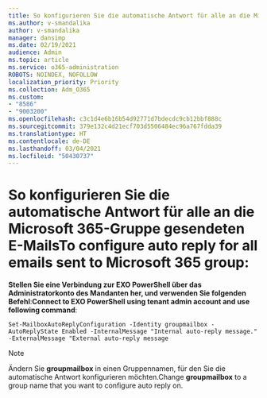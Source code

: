 ```yaml
---
title: So konfigurieren Sie die automatische Antwort für alle an die Microsoft 365-Gruppe gesendeten E-Mails
ms.author: v-smandalika
author: v-smandalika
manager: dansimp
ms.date: 02/19/2021
audience: Admin
ms.topic: article
ms.service: o365-administration
ROBOTS: NOINDEX, NOFOLLOW
localization_priority: Priority
ms.collection: Adm_O365
ms.custom:
- "8586"
- "9003200"
ms.openlocfilehash: c3c1d4e6b16b54d92771d7bdecdc9cb12bbf888c
ms.sourcegitcommit: 379e132c4d21ecf703d5506484ec96a767fdda39
ms.translationtype: HT
ms.contentlocale: de-DE
ms.lasthandoff: 03/04/2021
ms.locfileid: "50430737"
---
```

# <a name="to-configure-auto-reply-for-all-emails-sent-to-microsoft-365-group"></a><span data-ttu-id="409eb-102">So konfigurieren Sie die automatische Antwort für alle an die Microsoft 365-Gruppe gesendeten E-Mails</span><span class="sxs-lookup"><span data-stu-id="409eb-102">To configure auto reply for all emails sent to Microsoft 365 group:</span></span>

<span data-ttu-id="409eb-103">**Stellen Sie eine Verbindung zur EXO PowerShell über das Administratorkonto des Mandanten her, und verwenden Sie folgenden Befehl**:</span><span class="sxs-lookup"><span data-stu-id="409eb-103">**Connect to EXO PowerShell using tenant admin account and use following command**:</span></span>

`Set-MailboxAutoReplyConfiguration -Identity groupmailbox -AutoReplyState Enabled -InternalMessage "Internal auto-reply message." -ExternalMessage "External auto-reply message`

> [!NOTE]
> <span data-ttu-id="409eb-104">Ändern Sie **groupmailbox** in einen Gruppennamen, für den Sie die automatische Antwort konfigurieren möchten.</span><span class="sxs-lookup"><span data-stu-id="409eb-104">Change **groupmailbox** to a group name that you want to configure auto reply on.</span></span>

